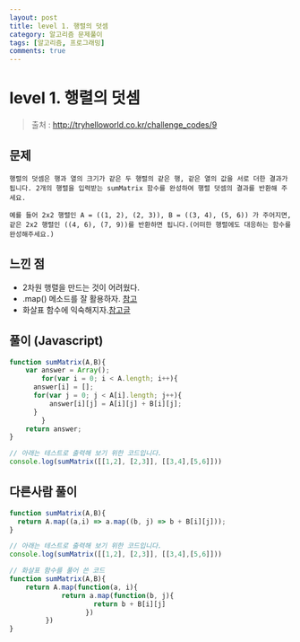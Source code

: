 ```yaml
---
layout: post
title: level 1. 행렬의 덧셈
category: 알고리즘 문제풀이
tags: [알고리즘, 프로그래밍]
comments: true
---
```

# level 1. 행렬의 덧셈
> 출처 : http://tryhelloworld.co.kr/challenge_codes/9

## 문제

```
행렬의 덧셈은 행과 열의 크기가 같은 두 행렬의 같은 행, 같은 열의 값을 서로 더한 결과가 됩니다. 2개의 행렬을 입력받는 sumMatrix 함수를 완성하여 행렬 덧셈의 결과를 반환해 주세요.

예를 들어 2x2 행렬인 A = ((1, 2), (2, 3)), B = ((3, 4), (5, 6)) 가 주어지면, 같은 2x2 행렬인 ((4, 6), (7, 9))를 반환하면 됩니다.(어떠한 행렬에도 대응하는 함수를 완성해주세요.)
```

## 느낀 점
- 2차원 행렬을 만드는 것이 어려웠다.  
- .map() 메소드를 잘 활용하자. [참고](https://wayhome25.github.io/javascript/2017/02/17/js-method/)  
- 화살표 함수에 익숙해지자.[참고글](https://wayhome25.github.io/javascript/2017/02/23/js-Arrow-functions/)

## 풀이 (Javascript)
```javascript
function sumMatrix(A,B){
	var answer = Array();
		for(var i = 0; i < A.length; i++){
      answer[i] = [];
      for(var j = 0; j < A[i].length; j++){
          answer[i][j] = A[i][j] + B[i][j];				
      }
		}
	return answer;
}

// 아래는 테스트로 출력해 보기 위한 코드입니다.
console.log(sumMatrix([[1,2], [2,3]], [[3,4],[5,6]]))
```

## 다른사람 풀이
```javascript
function sumMatrix(A,B){
  return A.map((a,i) => a.map((b, j) => b + B[i][j]));
}

// 아래는 테스트로 출력해 보기 위한 코드입니다.
console.log(sumMatrix([[1,2], [2,3]], [[3,4],[5,6]]))

// 화살표 함수를 풀어 쓴 코드
function sumMatrix(A,B){
    return A.map(function(a, i){
             return a.map(function(b, j){
                     return b + B[i][j]
                   })
         })
}
```

